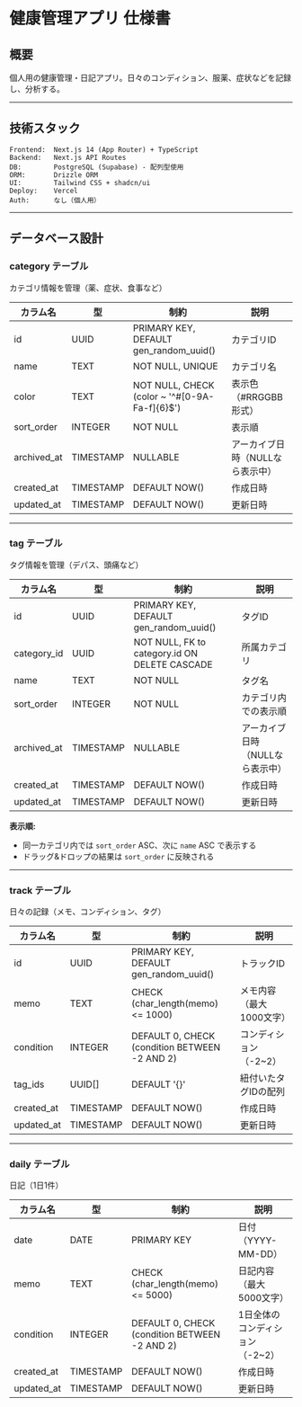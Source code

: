 # 健康管理アプリ 仕様書

## 概要
個人用の健康管理・日記アプリ。日々のコンディション、服薬、症状などを記録し、分析する。

---

## 技術スタック

```
Frontend:  Next.js 14 (App Router) + TypeScript
Backend:   Next.js API Routes
DB:        PostgreSQL (Supabase) - 配列型使用
ORM:       Drizzle ORM
UI:        Tailwind CSS + shadcn/ui
Deploy:    Vercel
Auth:      なし（個人用）
```

---

## データベース設計

### category テーブル
カテゴリ情報を管理（薬、症状、食事など）

| カラム名    | 型        | 制約                                          | 説明                             |
| ----------- | --------- | --------------------------------------------- | -------------------------------- |
| id          | UUID      | PRIMARY KEY, DEFAULT gen_random_uuid()        | カテゴリID                       |
| name        | TEXT      | NOT NULL, UNIQUE                              | カテゴリ名                       |
| color       | TEXT      | NOT NULL, CHECK (color ~ '^#[0-9A-Fa-f]{6}$') | 表示色（#RRGGBB形式）            |
| sort_order  | INTEGER   | NOT NULL                                      | 表示順                           |
| archived_at | TIMESTAMP | NULLABLE                                      | アーカイブ日時（NULLなら表示中） |
| created_at  | TIMESTAMP | DEFAULT NOW()                                 | 作成日時                         |
| updated_at  | TIMESTAMP | DEFAULT NOW()                                 | 更新日時                         |


---

### tag テーブル
タグ情報を管理（デパス、頭痛など）

| カラム名    | 型        | 制約                                          | 説明                             |
| ----------- | --------- | --------------------------------------------- | -------------------------------- |
| id          | UUID      | PRIMARY KEY, DEFAULT gen_random_uuid()        | タグID                           |
| category_id | UUID      | NOT NULL, FK to category.id ON DELETE CASCADE | 所属カテゴリ                     |
| name        | TEXT      | NOT NULL                                      | タグ名                           |
| sort_order  | INTEGER   | NOT NULL                                      | カテゴリ内での表示順             |
| archived_at | TIMESTAMP | NULLABLE                                      | アーカイブ日時（NULLなら表示中） |
| created_at  | TIMESTAMP | DEFAULT NOW()                                 | 作成日時                         |
| updated_at  | TIMESTAMP | DEFAULT NOW()                                 | 更新日時                         |


**表示順:**
- 同一カテゴリ内では `sort_order` ASC、次に `name` ASC で表示する
- ドラッグ&ドロップの結果は `sort_order` に反映される

---

### track テーブル
日々の記録（メモ、コンディション、タグ）

| カラム名   | 型        | 制約                                          | 説明                     |
| ---------- | --------- | --------------------------------------------- | ------------------------ |
| id         | UUID      | PRIMARY KEY, DEFAULT gen_random_uuid()        | トラックID               |
| memo       | TEXT      | CHECK (char_length(memo) <= 1000)             | メモ内容（最大1000文字） |
| condition  | INTEGER   | DEFAULT 0, CHECK (condition BETWEEN -2 AND 2) | コンディション（-2~2）   |
| tag_ids    | UUID[]    | DEFAULT '{}'                                  | 紐付いたタグIDの配列     |
| created_at | TIMESTAMP | DEFAULT NOW()                                 | 作成日時                 |
| updated_at | TIMESTAMP | DEFAULT NOW()                                 | 更新日時                 |

---

### daily テーブル
日記（1日1件）

| カラム名   | 型        | 制約                                          | 説明                            |
| ---------- | --------- | --------------------------------------------- | ------------------------------- |
| date       | DATE      | PRIMARY KEY                                   | 日付（YYYY-MM-DD）              |
| memo       | TEXT      | CHECK (char_length(memo) <= 5000)             | 日記内容（最大5000文字）        |
| condition  | INTEGER   | DEFAULT 0, CHECK (condition BETWEEN -2 AND 2) | 1日全体のコンディション（-2~2） |
| created_at | TIMESTAMP | DEFAULT NOW()                                 | 作成日時                        |
| updated_at | TIMESTAMP | DEFAULT NOW()                                 | 更新日時                        |
